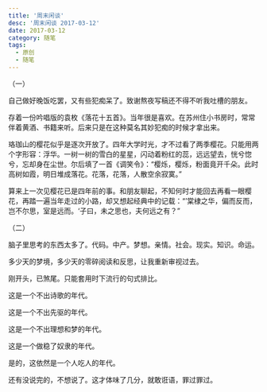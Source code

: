 ```yaml
---
title: '周末闲谈'
desc: '周末闲谈 2017-03-12'
date: 2017-03-12
category: 随笔
tags:
  - 原创
  - 随笔
---
```


（一）

自己做好晚饭吃罢，又有些犯痴呆了。致谢熬夜写稿还不得不听我吐槽的朋友。

存着一份吟唱版的袁枚《落花十五首》。当年很是喜欢。在苏州住小书房时，常常伴着黄酒、书籍来听。后来只是在这种莫名其妙犯痴的时候才拿出来。

珞珈山的樱花似乎是逐次开放了。四年大学时光，才不过看了两季樱花。只能用两个字形容：浮华。一树一树的雪白的星星，闪动着粉红的蕊，远远望去，恍兮惚兮，忘却身在尘世。尔后填了一首《调笑令》：“樱烁，樱烁，粉面竟开千朵。此时高树如霞，明日堆成落花。花落，花落，人散空余寂寞。”

算来上一次见樱花已是四年前的事。和朋友聊起，不知何时才能回去再看一眼樱花，再踏一遍当年走过的小路，却又想起经典中的记载：“’棠棣之华，偏而反而，岂不尔思，室是远而。‘子曰，未之思也，夫何远之有？”

（二）

脑子里思考的东西太多了。代码。中产。梦想。亲情。社会。现实。知识。命运。

多少天的梦境，多少天的零碎阅读和反思，让我重新审视过去。

刚开头，已煞尾。只能套用时下流行的句式排比。

这是一个不出诗歌的年代。

这是一个不出先驱的年代。

这是一个不出理想和梦的年代。

这是一个做稳了奴隶的年代。

是的，这依然是一个人吃人的年代。

还有没说完的，不想说了。这才体味了几分，就敢诳语，罪过罪过。
